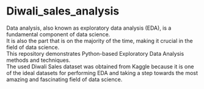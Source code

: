 # Diwali_sales_analysis
Data analysis, also known as exploratory data analysis (EDA), is a fundamental component of data science.<br> It is also the part that is on the majority of the time, making it crucial in the field of data science.<br> This repository demonstrates Python-based Exploratory Data Analysis methods and techniques.<br>The used Diwali Sales dataset was obtained from Kaggle because it is one of the ideal datasets for performing EDA and taking a step towards the most amazing and fascinating field of data science.

